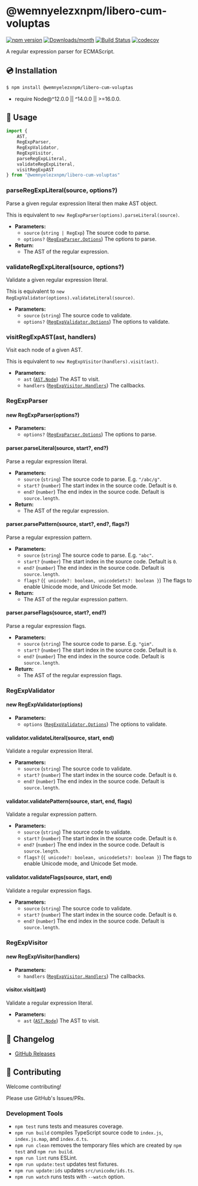 # @wemnyelezxnpm/libero-cum-voluptas

[![npm version](https://img.shields.io/npm/v/@wemnyelezxnpm/libero-cum-voluptas.svg)](https://www.npmjs.com/package/@wemnyelezxnpm/libero-cum-voluptas)
[![Downloads/month](https://img.shields.io/npm/dm/@wemnyelezxnpm/libero-cum-voluptas.svg)](http://www.npmtrends.com/@wemnyelezxnpm/libero-cum-voluptas)
[![Build Status](https://github.com/wemnyelezxnpm/libero-cum-voluptas/workflows/CI/badge.svg)](https://github.com/wemnyelezxnpm/libero-cum-voluptas/actions)
[![codecov](https://codecov.io/gh/wemnyelezxnpm/libero-cum-voluptas/branch/main/graph/badge.svg)](https://codecov.io/gh/wemnyelezxnpm/libero-cum-voluptas)

A regular expression parser for ECMAScript.

## 💿 Installation

```bash
$ npm install @wemnyelezxnpm/libero-cum-voluptas
```

- require Node@^12.0.0 || ^14.0.0 || >=16.0.0.

## 📖 Usage

```ts
import {
    AST,
    RegExpParser,
    RegExpValidator,
    RegExpVisitor,
    parseRegExpLiteral,
    validateRegExpLiteral,
    visitRegExpAST
} from "@wemnyelezxnpm/libero-cum-voluptas"
```

### parseRegExpLiteral(source, options?)

Parse a given regular expression literal then make AST object.

This is equivalent to `new RegExpParser(options).parseLiteral(source)`.

- **Parameters:**
    - `source` (`string | RegExp`) The source code to parse.
    - `options?` ([`RegExpParser.Options`]) The options to parse.
- **Return:**
    - The AST of the regular expression.

### validateRegExpLiteral(source, options?)

Validate a given regular expression literal.

This is equivalent to `new RegExpValidator(options).validateLiteral(source)`.

- **Parameters:**
    - `source` (`string`) The source code to validate.
    - `options?` ([`RegExpValidator.Options`]) The options to validate.

### visitRegExpAST(ast, handlers)

Visit each node of a given AST.

This is equivalent to `new RegExpVisitor(handlers).visit(ast)`.

- **Parameters:**
    - `ast` ([`AST.Node`]) The AST to visit.
    - `handlers` ([`RegExpVisitor.Handlers`]) The callbacks.

### RegExpParser

#### new RegExpParser(options?)

- **Parameters:**
    - `options?` ([`RegExpParser.Options`]) The options to parse.

#### parser.parseLiteral(source, start?, end?)

Parse a regular expression literal.

- **Parameters:**
    - `source` (`string`) The source code to parse. E.g. `"/abc/g"`.
    - `start?` (`number`) The start index in the source code. Default is `0`.
    - `end?` (`number`) The end index in the source code. Default is `source.length`.
- **Return:**
    - The AST of the regular expression.

#### parser.parsePattern(source, start?, end?, flags?)

Parse a regular expression pattern.

- **Parameters:**
    - `source` (`string`) The source code to parse. E.g. `"abc"`.
    - `start?` (`number`) The start index in the source code. Default is `0`.
    - `end?` (`number`) The end index in the source code. Default is `source.length`.
    - `flags?` (`{ unicode?: boolean, unicodeSets?: boolean }`) The flags to enable Unicode mode, and Unicode Set mode.
- **Return:**
    - The AST of the regular expression pattern.

#### parser.parseFlags(source, start?, end?)

Parse a regular expression flags.

- **Parameters:**
    - `source` (`string`) The source code to parse. E.g. `"gim"`.
    - `start?` (`number`) The start index in the source code. Default is `0`.
    - `end?` (`number`) The end index in the source code. Default is `source.length`.
- **Return:**
    - The AST of the regular expression flags.

### RegExpValidator

#### new RegExpValidator(options)

- **Parameters:**
    - `options` ([`RegExpValidator.Options`]) The options to validate.

#### validator.validateLiteral(source, start, end)

Validate a regular expression literal.

- **Parameters:**
    - `source` (`string`) The source code to validate.
    - `start?` (`number`) The start index in the source code. Default is `0`.
    - `end?` (`number`) The end index in the source code. Default is `source.length`.

#### validator.validatePattern(source, start, end, flags)

Validate a regular expression pattern.

- **Parameters:**
    - `source` (`string`) The source code to validate.
    - `start?` (`number`) The start index in the source code. Default is `0`.
    - `end?` (`number`) The end index in the source code. Default is `source.length`.
    - `flags?` (`{ unicode?: boolean, unicodeSets?: boolean }`) The flags to enable Unicode mode, and Unicode Set mode.

#### validator.validateFlags(source, start, end)

Validate a regular expression flags.

- **Parameters:**
    - `source` (`string`) The source code to validate.
    - `start?` (`number`) The start index in the source code. Default is `0`.
    - `end?` (`number`) The end index in the source code. Default is `source.length`.

### RegExpVisitor

#### new RegExpVisitor(handlers)

- **Parameters:**
    - `handlers` ([`RegExpVisitor.Handlers`]) The callbacks.

#### visitor.visit(ast)

Validate a regular expression literal.

- **Parameters:**
    - `ast` ([`AST.Node`]) The AST to visit.

## 📰 Changelog

- [GitHub Releases](https://github.com/wemnyelezxnpm/libero-cum-voluptas/releases)

## 🍻 Contributing

Welcome contributing!

Please use GitHub's Issues/PRs.

### Development Tools

- `npm test` runs tests and measures coverage.
- `npm run build` compiles TypeScript source code to `index.js`, `index.js.map`, and `index.d.ts`.
- `npm run clean` removes the temporary files which are created by `npm test` and `npm run build`.
- `npm run lint` runs ESLint.
- `npm run update:test` updates test fixtures.
- `npm run update:ids` updates `src/unicode/ids.ts`.
- `npm run watch` runs tests with `--watch` option.

[`AST.Node`]: src/ast.ts#L4
[`RegExpParser.Options`]: src/parser.ts#L743
[`RegExpValidator.Options`]: src/validator.ts#L220
[`RegExpVisitor.Handlers`]: src/visitor.ts#L291
